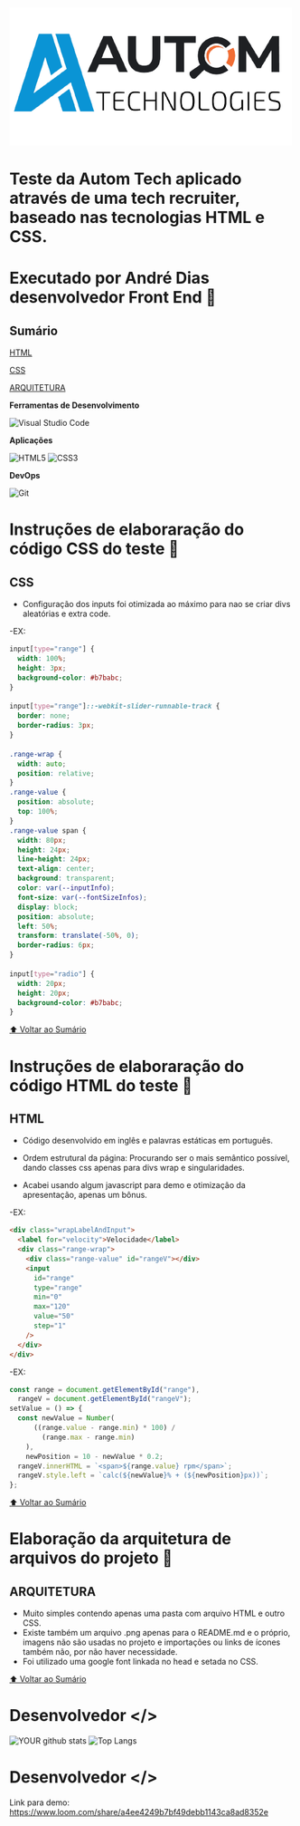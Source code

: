 ![image](logo.png)

# Teste da Autom Tech aplicado através de uma tech recruiter, baseado nas tecnologias HTML e CSS.

# Executado por André Dias desenvolvedor Front End 🚀

<a id="Sumário"></a>

## Sumário

[HTML](#HTML)

[CSS](#CSS)

[ARQUITETURA](#ARQUITETURA)

**Ferramentas de Desenvolvimento**

![Visual Studio Code](https://img.shields.io/badge/Visual%20Studio%20Code-0078d7.svg?style=for-the-badge&logo=visual-studio-code&logoColor=white)

**Aplicações**

![HTML5](https://img.shields.io/badge/html5-%23E34F26.svg?style=for-the-badge&logo=html5&logoColor=white)
![CSS3](https://img.shields.io/badge/css3-%231572B6.svg?style=for-the-badge&logo=css3&logoColor=white)

**DevOps**

![Git](https://img.shields.io/badge/git-%23F05033.svg?style=for-the-badge&logo=git&logoColor=white)

# Instruções de elaboraração do código CSS do teste 🎨

<a id="CSS"></a>

## CSS

- Configuração dos inputs foi otimizada ao máximo para nao se criar divs aleatórias e extra code.

-EX:

```css
input[type="range"] {
  width: 100%;
  height: 3px;
  background-color: #b7babc;
}

input[type="range"]::-webkit-slider-runnable-track {
  border: none;
  border-radius: 3px;
}

.range-wrap {
  width: auto;
  position: relative;
}
.range-value {
  position: absolute;
  top: 100%;
}
.range-value span {
  width: 80px;
  height: 24px;
  line-height: 24px;
  text-align: center;
  background: transparent;
  color: var(--inputInfo);
  font-size: var(--fontSizeInfos);
  display: block;
  position: absolute;
  left: 50%;
  transform: translate(-50%, 0);
  border-radius: 6px;
}

input[type="radio"] {
  width: 20px;
  height: 20px;
  background-color: #b7babc;
}
```

[⬆ Voltar ao Sumário](#Sumário)

# Instruções de elaboraração do código HTML do teste 📇

<a id="HTML"></a>

## HTML

- Código desenvolvido em inglês e palavras estáticas em português.

- Ordem estrutural da página: Procurando ser o mais semântico possível, dando classes css apenas para divs wrap e singularidades.

- Acabei usando algum javascript para demo e otimização da apresentação, apenas um bônus.

-EX:

```html
<div class="wrapLabelAndInput">
  <label for="velocity">Velocidade</label>
  <div class="range-wrap">
    <div class="range-value" id="rangeV"></div>
    <input
      id="range"
      type="range"
      min="0"
      max="120"
      value="50"
      step="1"
    />
  </div>
</div>
```

-EX:

```javascript
const range = document.getElementById("range"),
  rangeV = document.getElementById("rangeV");
setValue = () => {
  const newValue = Number(
      ((range.value - range.min) * 100) /
        (range.max - range.min)
    ),
    newPosition = 10 - newValue * 0.2;
  rangeV.innerHTML = `<span>${range.value} rpm</span>`;
  rangeV.style.left = `calc(${newValue}% + (${newPosition}px))`;
};
```

[⬆ Voltar ao Sumário](#Sumário)

# Elaboração da arquitetura de arquivos do projeto 📂

<a id="ARQUITETURA"></a>

## ARQUITETURA

- Muito simples contendo apenas uma pasta com arquivo HTML e outro CSS.
- Existe também um arquivo .png apenas para o README.md e o próprio, imagens não são usadas no projeto e importações ou links de ícones também não, por não haver necessidade.
- Foi utilizado uma google font linkada no head e setada no CSS.

[⬆ Voltar ao Sumário](#Sumário)

# Desenvolvedor </>

![YOUR github stats](https://github-readme-stats.vercel.app/api?username=Andredev-dias)
![Top Langs](https://github-readme-stats.vercel.app/api/top-langs/?username=Andredev-dias)

# Desenvolvedor </>

Link para demo: https://www.loom.com/share/a4ee4249b7bf49debb1143ca8ad8352e
